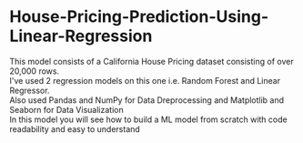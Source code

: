 # House-Pricing-Prediction-Using-Linear-Regression
This model consists of a California House Pricing dataset consisting of over 20,000 rows. <br>
I've used 2 regression models on this one i.e. Random Forest and Linear Regressor. <br>
Also used Pandas and NumPy for Data Dreprocessing and Matplotlib and Seaborn for Data Visualization <br>
In this model you will see how to build a ML model from scratch with code readability and easy to understand <br>
